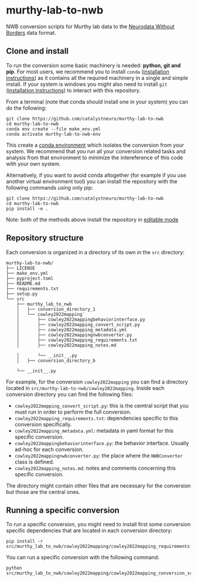 # murthy-lab-to-nwb
NWB conversion scripts for Murthy lab data to the [Neurodata Without Borders](https://nwb-overview.readthedocs.io/) data format.

## Clone and install
To run the conversion some basic machinery is needed: **python, git and pip**. For most users, we recommend you to install `conda` ([installation instructions](https://docs.conda.io/en/latest/miniconda.html)) as it contains all the required machinery in a single and simple install. If your system is windows you might also need to install `git` ([installation instructions](https://github.com/git-guides/install-git)) to interact with this repository.

From a terminal (note that conda should install one in your system) you can do the following:

```
git clone https://github.com/catalystneuro/murthy-lab-to-nwb
cd murthy-lab-to-nwb
conda env create --file make_env.yml
conda activate murthy-lab-to-nwb-env
```
This create a [conda environment](https://docs.conda.io/projects/conda/en/latest/user-guide/concepts/environments.html) which isolates the conversion from your system. We recommend that you run all your conversion related tasks and analysis from that environment to minimize the intereference of this code with your own system.

Alternatively, if you want to avoid conda altogether (for example if you use another virtual environment tool) you can install the repository with the following commands using only pip:
```
git clone https://github.com/catalystneuro/murthy-lab-to-nwb
cd murthy-lab-to-nwb
pip install -e .
```

Note:
both of the methods above install the repository in [editable mode](https://pip.pypa.io/en/stable/cli/pip_install/#editable-installs) 

## Repository structure
Each conversion is organized in a directory of its own in the `src` directory:

    murthy-lab-to-nwb/
    ├── LICENSE
    ├── make_env.yml
    ├── pyproject.toml
    ├── README.md
    ├── requirements.txt
    ├── setup.py
    └── src
        ├── murthy_lab_to_nwb
        │   ├── conversion_directory_1
        │   └── cowley2022mapping`
        │       ├── cowley2022mappingbehaviorinterface.py
        │       ├── cowley2022mapping_convert_script.py
        │       ├── cowley2022mapping_metadata.yml
        │       ├── cowley2022mappingnwbconverter.py
        │       ├── cowley2022mapping_requirements.txt
        │       ├── cowley2022mapping_notes.md

        │       └── __init__.py
        │   ├── conversion_directory_b

        └── __init__.py

 For example, for the conversion `cowley2022mapping` you can find a directory located in `src/murthy-lab-to-nwb/cowley2022mapping`. Inside each conversion directory you can find the following files:

* `cowley2022mapping_convert_script.py`: this is the cemtral script that you must run in order to perform the full conversion.
* `cowley2022mapping_requirements.txt`: dependencies specific to this conversion specifically.
* `cowley2022mapping_metadata.yml`: metadata in yaml format for this specific conversion.
* `cowley2022mappingbehaviorinterface.py`: the behavior interface. Usually ad-hoc for each conversion.
* `cowley2022mappingnwbconverter.py`: the place where the `NWBConverter` class is defined.
* `cowley2022mapping_notes.md`: notes and comments concerning this specific conversion.

The directory might contain other files that are necessary for the conversion but those are the central ones.

## Running a specific conversion
To run a specific conversion, you might need to install first some conversion specific dependencies that are located in each conversion directory:
```
pip install -r src/murthy_lab_to_nwb/cowley2022mapping/cowley2022mapping_requirements.txt 
```

You can run a specific conversion with the following command:
```
python src/murthy_lab_to_nwb/cowley2022mapping/cowley2022mapping_conversion_script.py
```
